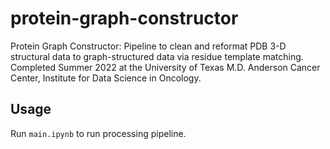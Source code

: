 # protein-graph-constructor
Protein Graph Constructor: Pipeline to clean and reformat PDB 3-D structural data to graph-structured data via residue template matching. Completed Summer 2022 at the University of Texas M.D. Anderson Cancer Center, Institute for Data Science in Oncology.

## Usage
Run `main.ipynb` to run processing pipeline.